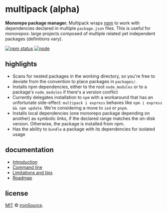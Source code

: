# multipack (alpha)

**Monorepo package manager.** Multipack wraps [npm](https://npmjs.org) to work with dependencies declared in multiple `package.json` files. This is useful for *monorepos*: large projects composed of multiple related yet independent packages (definitions vary).

[![npm status](http://img.shields.io/npm/v/multipack.svg?style=flat-square)](https://www.npmjs.org/package/multipack) [![node](https://img.shields.io/node/v/multipack.svg?style=flat-square)](https://www.npmjs.org/package/multipack)

## highlights

- Scans for nested packages in the working directory, so you're free to deviate from the convention to place packages in `packages/`.
- Installs npm dependencies, either to the root `node_modules` or to a package's `node_modules` if there's a version conflict
- Currently delegates installation to `npm` with a workaround that has an unfortunate side-effect: `multipack i express` behaves like `npm i express && npm update`. We're considering a move to `ied` or `pnpm`.
- Installs local dependencies (one monorepo package depending on another) as symbolic links, if the declared range matches the on-disk version. Otherwise, the package is installed from npm.
- Has the ability to `bundle` a package with its dependencies for isolated usage

## documentation

- [Introduction](docs/introduction.md)
- [Command line](docs/cli)
- [Limitations and tips](docs/limitations.md)
- [Roadmap](docs/roadmap.md)

## license

[MIT](http://opensource.org/licenses/MIT) © [ironSource](http://www.ironsrc.com/).
